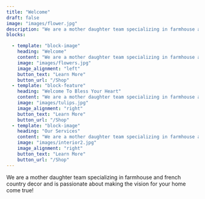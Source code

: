 ```yaml
---
title: "Welcome"
draft: false
image: "images/flower.jpg"
description: "We are a mother daughter team specializing in farmhouse and french country decor and is passionate about making the vision for your home come true!"
blocks:

  - template: "block-image"
    heading: "Welcome"
    content: "We are a mother daughter team specializing in farmhouse and french country decor and is passionate about making the vision for your home come true!"
    image: "images/flowers.jpg"
    image_alignment: "left"
    button_text: "Learn More"
    button_url: "/Shop"
  - template: "block-feature"
    heading: "Welcome To Bless Your Heart"
    content: "We are a mother daughter team specializing in farmhouse and french country decor and is passionate about making the vision for your home come true!"
    image: "images/tulips.jpg"
    image_alignment: "right"
    button_text: "Learn More"
    button_url: "/Shop"
  - template: "block-image"
    heading: "Our Services"
    content: "We are a mother daughter team specializing in farmhouse and french country decor and is passionate about making the vision for your home come true!"
    image: "images/interior2.jpg"
    image_alignment: "right"
    button_text: "Learn More"
    button_url: "/Shop"
---
```

We are a mother daughter team specializing in farmhouse and french country decor and is passionate about making the vision for your home come true!